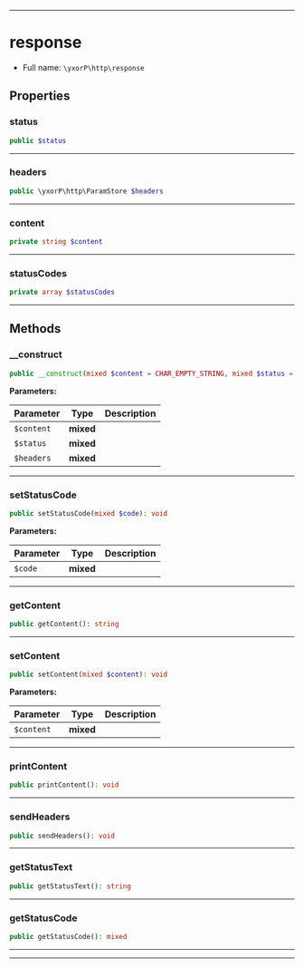 ***

# response





* Full name: `\yxorP\http\response`



## Properties


### status



```php
public $status
```






***

### headers



```php
public \yxorP\http\ParamStore $headers
```






***

### content



```php
private string $content
```






***

### statusCodes



```php
private array $statusCodes
```






***

## Methods


### __construct



```php
public __construct(mixed $content = CHAR_EMPTY_STRING, mixed $status = 200, mixed $headers = array()): mixed
```








**Parameters:**

| Parameter | Type | Description |
|-----------|------|-------------|
| `$content` | **mixed** |  |
| `$status` | **mixed** |  |
| `$headers` | **mixed** |  |




***

### setStatusCode



```php
public setStatusCode(mixed $code): void
```








**Parameters:**

| Parameter | Type | Description |
|-----------|------|-------------|
| `$code` | **mixed** |  |




***

### getContent



```php
public getContent(): string
```











***

### setContent



```php
public setContent(mixed $content): void
```








**Parameters:**

| Parameter | Type | Description |
|-----------|------|-------------|
| `$content` | **mixed** |  |




***

### printContent



```php
public printContent(): void
```











***

### sendHeaders



```php
public sendHeaders(): void
```











***

### getStatusText



```php
public getStatusText(): string
```











***

### getStatusCode



```php
public getStatusCode(): mixed
```











***


***

